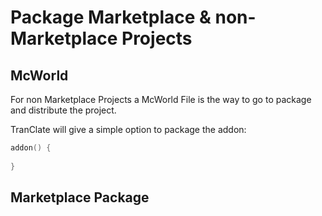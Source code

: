 # Package Marketplace & non-Marketplace Projects

## McWorld

For non Marketplace Projects a McWorld File is the way to go to package and distribute
the project.

TranClate will give a simple option to package the addon:

````kotlin
addon() {
    
}
````

## Marketplace Package

